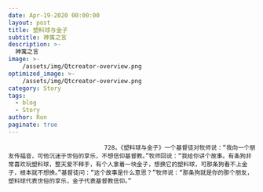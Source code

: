 ```yaml
---
date: Apr-19-2020 00:00:00
layout: post
title: 塑料球与金子
subtitle: 神寓之言
description: >-
  神寓之言
image: >-
    /assets/img/Qtcreator-overview.png
optimized_image: >-
    /assets/img/Qtcreator-overview.png
category: Story
tags:
  - blog
  - Story
author: Ron
paginate: true
---
```


							　　728，《塑料球与金子》一个基督徒对牧师说：“我向一个朋友传福音，可他沉迷于世俗的享乐，不想信仰基督教。”牧师回说：“我给你讲个故事。有条狗非常喜欢玩塑料球，整天爱不释手，有个人拿着一块金子，想换它的塑料球，可那条狗看不上金子，根本就不想换。”基督徒问：“这个故事是什么意思？”牧师说：“那条狗就是你的那个朋友，塑料球代表世俗的享乐，金子代表基督教信仰。”
